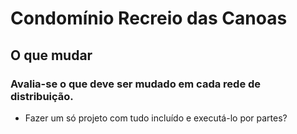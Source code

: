 # Condomínio Recreio das Canoas
  
## O que mudar

### Avalia-se o que deve ser mudado em cada rede de distribuição.

- Fazer um só projeto com tudo incluído e executá-lo por partes?